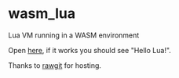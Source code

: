 # wasm_lua
Lua VM running in a WASM environment

Open [here](https://cdn.rawgit.com/vvanders/wasm_lua/d68f46a8/main.html), if it works you should see "Hello Lua!".

Thanks to [rawgit](http://rawgit.com/) for hosting.
